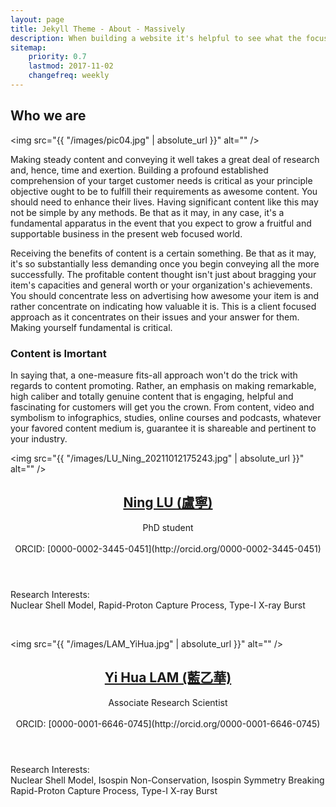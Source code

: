 ```yaml
---
layout: page
title: Jekyll Theme - About - Massively
description: When building a website it's helpful to see what the focus of your site is. This page is an example of how to show a website's focus.
sitemap:
    priority: 0.7
    lastmod: 2017-11-02
    changefreq: weekly
---
```

## Who we are

<span class="image left"><img src="{{ "/images/pic04.jpg" | absolute_url }}" alt="" /></span>

Making steady content and conveying it well takes a great deal of research and, hence, time and exertion. Building a profound established comprehension of your target customer needs is critical as your principle objective ought to be to fulfill their requirements as awesome content. You should need to enhance their lives. Having significant content like this may not be simple by any methods. Be that as it may, in any case, it's a fundamental apparatus in the event that you expect to grow a fruitful and supportable business in the present web focused world.

Receiving the benefits of content is a certain something. Be that as it may, it's so substantially less demanding once you begin conveying all the more successfully. The profitable content thought isn't just about bragging your item's capacities and general worth or your organization's achievements. You should concentrate less on advertising how awesome your item is and rather concentrate on indicating how valuable it is. This is a client focused approach as it concentrates on their issues and your answer for them. Making yourself fundamental is critical.

### Content is Imortant
<div class="box">
  <p>
  In saying that, a one-measure fits-all approach won't do the trick with regards to content promoting. Rather, an emphasis on making remarkable, high caliber and totally genuine content that is engaging, helpful and fascinating for customers will get you the crown. From content, video and symbolism to infographics, studies, online courses and podcasts, whatever your favored content medium is, guarantee it is shareable and pertinent to your industry.
  </p>
</div>

<span class="image left"><img src="{{ "/images/LU_Ning_20211012175243.jpg" | absolute_url }}" alt="" /></span>
<!--- <a href="https://lamyihua.github.io/about/luning/" class="image left"><img src="/images/LU_Ning_20211012175243.jpg" alt="" /></a> -->       
<header>
<!--- <h2><a href="https://lamyihua.github.io/about/luning/"> Ning LU (盧寧)</a></h2> -->
<h2><a href="https://lamyihua.github.io/about/luning/"> Ning LU (盧寧)</a></h2>
<p>
PhD student
<br>
<!--- Email: -->
<br>
<!--- Vita: -->
ORCID: [0000-0002-3445-0451](http://orcid.org/0000-0002-3445-0451)
</p>
</header>
<p>Research Interests:
<br>
Nuclear Shell Model, Rapid-Proton Capture Process, Type-I X-ray Burst
</p>
<br style="clear:both" />


<span class="image left"><img src="{{ "/images/LAM_YiHua.jpg" | absolute_url }}" alt="" /></span>
<!--- <a href="https://lamyihua.github.io/about/lamyihua/" class="image left"><img src="/images/LAM_YiHua.jpg" alt="" /></a> -->       
<header>
<!--- <h2><a href="https://lamyihua.github.io/about/lamyihua/"> Yi Hua LAM (藍乙華)</a></h2> -->
<h2><a href="https://lamyihua.github.io/about/lamyihua/"> Yi Hua LAM (藍乙華)</a></h2>
<p>
Associate Research Scientist
<br>
<!--- Email: -->
<br>
<!--- Vita: -->
ORCID: [0000-0001-6646-0745](http://orcid.org/0000-0001-6646-0745)
</p>
</header>
<p>Research Interests:
<br>
<!--- <h3> Nuclear Physics </h3> -->
Nuclear Shell Model, Isospin Non-Conservation, Isospin Symmetry Breaking
<!--- <h3> Nuclear Astrophysics </h3> -->
Rapid-Proton Capture Process, Type-I X-ray Burst
</p>
<br style="clear:both" />